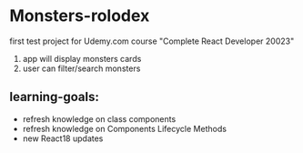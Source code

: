 # Monsters-rolodex
first test project for Udemy.com course "Complete React Developer 20023"

1. app will display monsters cards
2. user can filter/search monsters

## learning-goals: 
- refresh knowledge on class components 
- refresh knowledge on Components Lifecycle Methods
- new React18 updates
